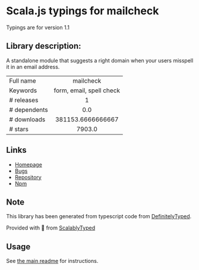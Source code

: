 
# Scala.js typings for mailcheck

Typings are for version 1.1

## Library description:
A standalone module that suggests a right domain when your users misspell it in an email address.

|                    |                 |
| ------------------ | :-------------: |
| Full name          | mailcheck |
| Keywords           | form, email, spell check |
| # releases         | 1 |
| # dependents       | 0.0 |
| # downloads        | 381153.6666666667 |
| # stars            | 7903.0 |

## Links
- [Homepage](https://github.com/mailcheck/mailcheck)
- [Bugs](https://github.com/mailcheck/mailcheck/issues)
- [Repository](https://github.com/mailcheck/mailcheck)
- [Npm](https://www.npmjs.com/package/mailcheck)
    


## Note
This library has been generated from typescript code from [DefinitelyTyped](https://definitelytyped.org).

Provided with :purple_heart: from [ScalablyTyped](https://github.com/oyvindberg/ScalablyTyped)

## Usage
See [the main readme](../../readme.md) for instructions.


